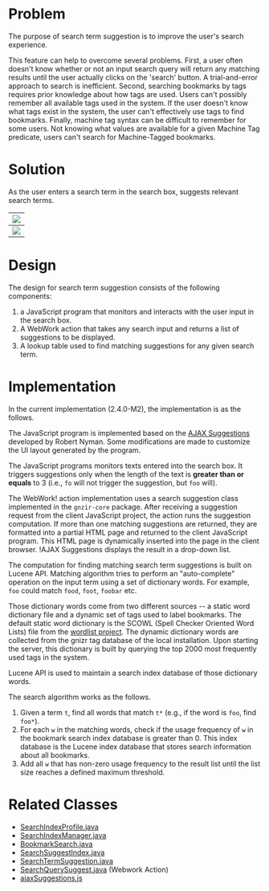 # Problem #

The purpose of search term suggestion is to improve the user's search experience.

This feature can help to overcome several problems. First, a user often doesn't know whether or not an input search query will return any matching results until the user actually clicks on the 'search' button. A trial-and-error approach to search is inefficient. Second, searching bookmarks by tags requires prior knowledge about how tags are used. Users can't possibly remember all available tags used in the system. If the user doesn't know what tags exist in the system, the user can't effectively use tags to find bookmarks. Finally, machine tag syntax can be difficult to remember for some users. Not knowing what values are available for a given Machine Tag predicate, users can't search for Machine-Tagged bookmarks.

# Solution #

As the user enters a search term in the search box, suggests relevant search terms.

| [![](http://farm4.static.flickr.com/3185/2419151518_d6bb2f5715.jpg)](http://www.flickr.com/photos/14804582@N08/2419151518/)|
|:---------------------------------------------------------------------------------------------------------------------------|
| [![](http://farm3.static.flickr.com/2103/2418333775_48e6280da5.jpg)](http://www.flickr.com/photos/14804582@N08/2418333775/) |

# Design #

The design for search term suggestion consists of the following components:

  1. a JavaScript program that monitors and interacts with the user input in the search box.
  1. A WebWork action that takes any search input and returns a list of suggestions to be displayed.
  1. A lookup table used to find matching suggestions for any given search term.

# Implementation #

In the current implementation (2.4.0-M2), the implementation is as the follows.

The JavaScript program is implemented based on the [AJAX Suggestions](http://www.robertnyman.com/ajax-suggestions) developed by Robert Nyman. Some modifications are made to customize the UI layout generated by the program.

The JavaScript programs monitors texts entered into the search box. It triggers suggestions only when the length of the text is **greater than or equals** to 3 (i.e., `fo` will not trigger the suggestion, but `foo` will).

The WebWork! action implementation uses a search suggestion class implemented in the `gnzir-core` package. After receiving a suggestion request from the client JavaScript project, the action runs the suggestion computation. If more than one matching suggestions are returned, they are formatted into a partial HTML page and returned to the client JavaScript program. This HTML page is dynamically inserted into the page in the client browser. !AJAX Suggestions displays the result in a drop-down list.

The computation for finding matching search term suggestions is built on Lucene API. Matching algorithm tries to perform an "auto-complete" operation on the input term using a set of dictionary words. For example, `foo` could match `food`, `foot`, `foobar` etc.

Those dictionary words come from two different sources -- a static word dictionary file and a dynamic set of tags used to label bookmarks. The default static word dictionary is the SCOWL (Spell Checker Oriented Word Lists) file from the [wordlist project](http://wordlist.sourceforge.net/). The dynamic dictionary words are collected from the gnizr tag database of the local installation. Upon starting the server, this dictionary is built by querying the top 2000 most frequently used tags in the system.

Lucene API is used to maintain a search index database of those dictionary words.

The search algorithm works as the follows.

  1. Given a term `t`, find all words that match `t*` (e.g., if the word is `foo`, find `foo*`).
  1. For each `w` in the matching words, check if the usage frequency of `w` in the bookmark search index database is greater than 0. This index database is the Lucene index database that stores search information about all bookmarks.
  1. Add all `w` that has non-zero usage frequency to the result list until the list size reaches a defined maximum threshold.

# Related Classes #

  * [SearchIndexProfile.java](http://fisheye2.cenqua.com/browse/gnizr/trunk/gnizr-core/src/main/java/com/gnizr/core/search/SearchIndexProfile.java)
  * [SearchIndexManager.java](http://fisheye2.cenqua.com/browse/gnizr/trunk/gnizr-core/src/main/java/com/gnizr/core/search/SearchIndexManager.java)
  * [BookmarkSearch.java](http://fisheye2.cenqua.com/browse/gnizr/trunk/gnizr-core/src/main/java/com/gnizr/core/search/BookmarkSearcher.java)
  * [SearchSuggestIndex.java](http://fisheye2.cenqua.com/browse/gnizr/trunk/gnizr-core/src/main/java/com/gnizr/core/search/SearchSuggestIndexer.java)
  * [SearchTermSuggestion.java](http://fisheye2.cenqua.com/browse/gnizr/trunk/gnizr-core/src/main/java/com/gnizr/core/search/SearchTermSuggestion.java)
  * [SearchQuerySuggest.java](http://fisheye2.cenqua.com/browse/gnizr/trunk/gnizr-webapp/src/main/java/com/gnizr/web/action/search/SearchQuerySuggest.java) (Webwork Action)
  * [ajaxSuggestions.js](http://fisheye2.cenqua.com/browse/gnizr/trunk/gnizr-webapp/src/main/webapp/lib/javascript/ajaxSuggestions/ajaxSuggestions.js)
